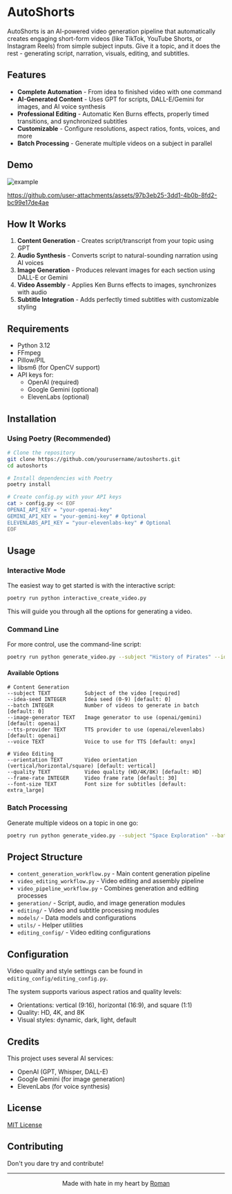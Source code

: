 # AutoShorts

AutoShorts is an AI-powered video generation pipeline that automatically creates engaging short-form videos (like TikTok, YouTube Shorts, or Instagram Reels) from simple subject inputs. Give it a topic, and it does the rest - generating script, narration, visuals, editing, and subtitles.

## Features

* **Complete Automation** - From idea to finished video with one command
* **AI-Generated Content** - Uses GPT for scripts, DALL-E/Gemini for images, and AI voice synthesis
* **Professional Editing** - Automatic Ken Burns effects, properly timed transitions, and synchronized subtitles
* **Customizable** - Configure resolutions, aspect ratios, fonts, voices, and more
* **Batch Processing** - Generate multiple videos on a subject in parallel

## Demo

<p align="center">

![example](https://github.com/user-attachments/assets/383b7647-37a9-498f-aecf-31833899d64f)


https://github.com/user-attachments/assets/97b3eb25-3dd1-4b0b-8fd2-bc99e17de4ae
</p>

## How It Works

1. **Content Generation** - Creates script/transcript from your topic using GPT
2. **Audio Synthesis** - Converts script to natural-sounding narration using AI voices
3. **Image Generation** - Produces relevant images for each section using DALL-E or Gemini
4. **Video Assembly** - Applies Ken Burns effects to images, synchronizes with audio
5. **Subtitle Integration** - Adds perfectly timed subtitles with customizable styling

## Requirements

- Python 3.12
- FFmpeg
- Pillow/PIL
- libsm6 (for OpenCV support)
- API keys for:
  - OpenAI (required)
  - Google Gemini (optional)
  - ElevenLabs (optional)

## Installation

### Using Poetry (Recommended)

```bash
# Clone the repository
git clone https://github.com/yourusername/autoshorts.git
cd autoshorts

# Install dependencies with Poetry
poetry install

# Create config.py with your API keys
cat > config.py << EOF
OPENAI_API_KEY = "your-openai-key"
GEMINI_API_KEY = "your-gemini-key" # Optional
ELEVENLABS_API_KEY = "your-elevenlabs-key" # Optional
EOF
```

## Usage

### Interactive Mode

The easiest way to get started is with the interactive script:

```bash
poetry run python interactive_create_video.py
```

This will guide you through all the options for generating a video.

### Command Line

For more control, use the command-line script:

```bash
poetry run python generate_video.py --subject "History of Pirates" --idea-seed 3 --orientation vertical --quality HD --voice onyx
```

#### Available Options

```
# Content Generation
--subject TEXT           Subject of the video [required]
--idea-seed INTEGER      Idea seed (0-9) [default: 0]
--batch INTEGER          Number of videos to generate in batch [default: 0]
--image-generator TEXT   Image generator to use (openai/gemini) [default: openai]
--tts-provider TEXT      TTS provider to use (openai/elevenlabs) [default: openai]
--voice TEXT             Voice to use for TTS [default: onyx]

# Video Editing
--orientation TEXT       Video orientation (vertical/horizontal/square) [default: vertical]
--quality TEXT           Video quality (HD/4K/8K) [default: HD]
--frame-rate INTEGER     Video frame rate [default: 30]
--font-size TEXT         Font size for subtitles [default: extra_large]
```

### Batch Processing

Generate multiple videos on a topic in one go:

```bash
poetry run python generate_video.py --subject "Space Exploration" --batch 5
```

## Project Structure

- `content_generation_workflow.py` - Main content generation pipeline
- `video_editing_workflow.py` - Video editing and assembly pipeline
- `video_pipeline_workflow.py` - Combines generation and editing processes
- `generation/` - Script, audio, and image generation modules
- `editing/` - Video and subtitle processing modules
- `models/` - Data models and configurations
- `utils/` - Helper utilities
- `editing_config/` - Video editing configurations

## Configuration

Video quality and style settings can be found in `editing_config/editing_config.py`.

The system supports various aspect ratios and quality levels:
- Orientations: vertical (9:16), horizontal (16:9), and square (1:1)
- Quality: HD, 4K, and 8K
- Visual styles: dynamic, dark, light, default

## Credits

This project uses several AI services:
- OpenAI (GPT, Whisper, DALL-E)
- Google Gemini (for image generation)
- ElevenLabs (for voice synthesis)

## License

[MIT License](LICENSE)

## Contributing

Don't you dare try and contribute!

---

<p align="center">
  Made with hate in my heart by <a href="https://github.com/romanobro56">Roman</a>
</p>
